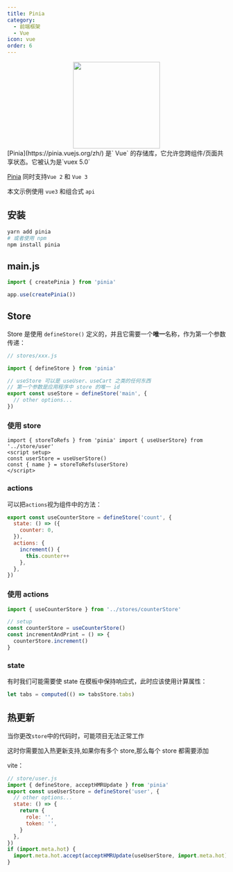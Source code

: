 ```yaml
---
title: Pinia
category:
  - 前端框架
  - Vue
icon: vue
order: 6
---
```


<center>
  <img src='https://zfh-nanjing-bucket.oss-cn-nanjing.aliyuncs.com/blog-images/pinia_logo.svg' style='width:200px;height:200px'>
</center>
[Pinia](https://pinia.vuejs.org/zh/) 是` Vue` 的存储库，它允许您跨组件/页面共享状态。它被认为是`vuex 5.0`

[Pinia](https://pinia.vuejs.org/zh/) 同时支持`Vue 2` 和 `Vue 3`

本文示例使用 `vue3` 和组合式 `api`

## 安装

```bash
yarn add pinia
# 或者使用 npm
npm install pinia
```

## main.js

```js
import { createPinia } from 'pinia'

app.use(createPinia())
```

## Store

Store 是使用 `defineStore()` 定义的，并且它需要一个**唯一**名称，作为第一个参数传递：

```js
// stores/xxx.js

import { defineStore } from 'pinia'

// useStore 可以是 useUser、useCart 之类的任何东西
// 第一个参数是应用程序中 store 的唯一 id
export const useStore = defineStore('main', {
  // other options...
})
```

### 使用 store

```vue
import { storeToRefs } from 'pinia' import { useUserStore} from '../store/user'
<script setup>
const userStore = useUserStore()
const { name } = storeToRefs(userStore)
</script>
```

### actions

可以把`actions`视为组件中的方法：

```js
export const useCounterStore = defineStore('count', {
  state: () => ({
    counter: 0,
  }),
  actions: {
    increment() {
      this.counter++
    },
  },
})
```

### 使用 actions

```js
import { useCounterStore } from '../stores/counterStore'

// setup
const counterStore = useCounterStore()
const incrementAndPrint = () => {
  counterStore.increment()
}
```

### state

有时我们可能需要使 state 在模板中保持响应式，此时应该使用计算属性：

```js
let tabs = computed(() => tabsStore.tabs)
```

## 热更新

当你更改`store`中的代码时，可能项目无法正常工作

这时你需要加入热更新支持,如果你有多个 store,那么每个 store 都需要添加

vite：

```js
// store/user.js
import { defineStore, acceptHMRUpdate } from 'pinia'
export const useUserStore = defineStore('user', {
  // other options...
  state: () => {
    return {
      role: '',
      token: '',
    }
  },
})
if (import.meta.hot) {
  import.meta.hot.accept(acceptHMRUpdate(useUserStore, import.meta.hot))
}
```
